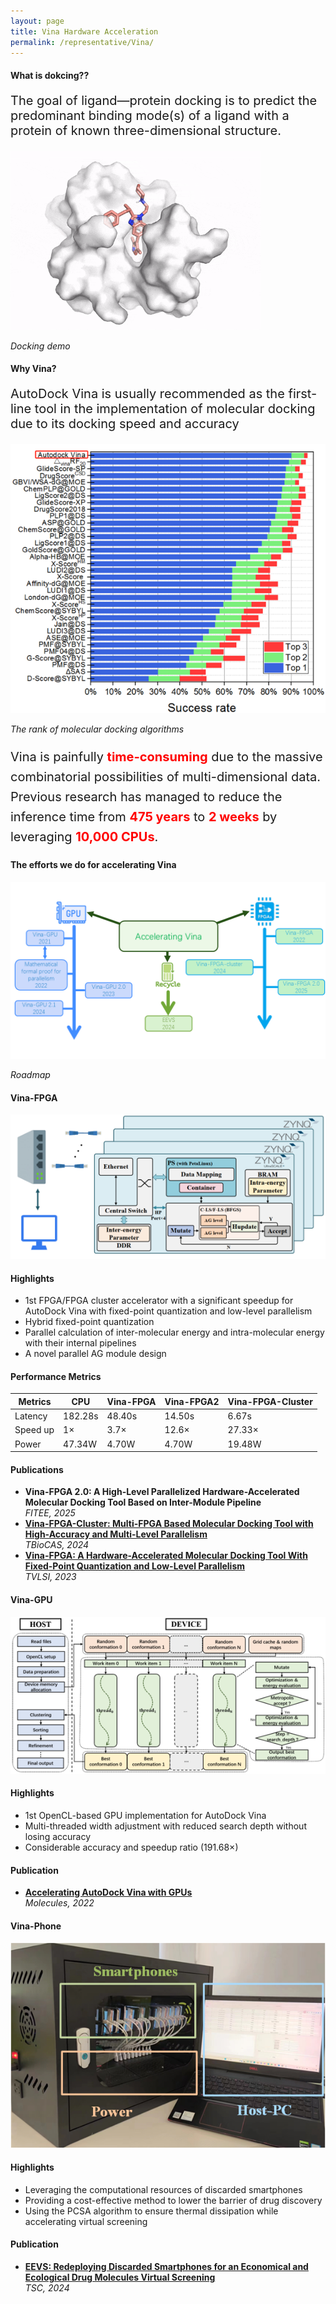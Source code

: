 ```yaml
---
layout: page
title: Vina Hardware Acceleration
permalink: /representative/Vina/
---
```


<h4 class="project-title">What is dokcing??</h4>


<p style="font-size:20px;">The goal of ligand—protein docking is to predict the predominant binding mode(s) of a ligand with a protein of known three-dimensional structure.</p>

<div class="img-center">
  <img src="/images/representative/Vina/docking.gif" alt="demo" width="400">
  <p><em>Docking demo</em></p>
</div>


<h4 class="project-title">Why Vina?</h4>

<p style="font-size:20px;">AutoDock Vina is usually recommended as the first-line tool in the implementation of molecular docking due to its docking speed and accuracy</p>

<div class="img-center">
  <img src="/images/representative/Vina/vinarank.png" alt="efforts" width="img-fluid">
  <p><em>The rank of molecular docking algorithms</em></p>
</div>

<p style="font-size:20px; line-height:1.6;">
Vina is painfully 
<span style="color:red; font-weight:bold;">time-consuming</span> 
due to the massive combinatorial possibilities of multi-dimensional data. 
Previous research has managed to reduce the inference time from 
<span style="color:red; font-weight:bold;">475 years</span> 
to 
<span style="color:red; font-weight:bold;">2 weeks</span> 
by leveraging 
<span style="color:red; font-weight:bold;">10,000 CPUs</span>.
</p>


<h4 class="project-title">The efforts we do for accelerating Vina </h4>

<div class="img-center">
  <img src="/images/representative/Vina/efforts.png" alt="efforts" width="img-fluid">
  <p><em>Roadmap</em></p>
</div>


<h4 class="project-title">Vina-FPGA</h4>

<div class="project-block">
  <!-- ① 高亮：左图右文 -->
  <div class="paper-box">
    <div class="paper-box-image">
      <img src="/images/representative/Vina/vinafpgacluster.png" alt="Research">
    </div>
    <div class="paper-box-text">
      <h4 class="project-sub-title">Highlights</h4>
      <ul>
        <li>1st FPGA/FPGA cluster accelerator with a significant speedup for AutoDock Vina with fixed-point quantization and low-level parallelism</li>
        <li>Hybrid fixed-point quantization</li>
        <li>Parallel calculation of inter-molecular energy and intra-molecular energy with their internal pipelines</li>
        <li>A novel parallel AG module design</li>
      </ul>
    </div>
  </div>

  <!-- ② 表格：不加额外卡片边框 -->
  <div class="project-row">
    <h4 class="project-sub-title">Performance Metrics</h4>
    <table class="perf-table">
      <thead>
        <tr>
          <th>Metrics</th>
          <th>CPU</th>
          <th>Vina-FPGA</th>
          <th>Vina-FPGA2</th>
          <th>Vina-FPGA-Cluster</th>
        </tr>
      </thead>
      <tbody>
        <tr>
          <td>Latency</td>
          <td>182.28s</td><td>48.40s</td><td>14.50s</td><td>6.67s</td>
        </tr>
        <tr>
          <td>Speed up</td>
          <td>1×</td><td>3.7×</td><td>12.6×</td><td>27.33×</td>
        </tr>
        <tr>
          <td>Power</td>
          <td>47.34W</td><td>4.70W</td><td>4.70W</td><td>19.48W</td>
        </tr>
      </tbody>
    </table>
  </div>

  <!-- ③ Publications：作为小卡片放在大框里 -->
  <div class="paper-section">
    <h4 class="project-sub-title">Publications</h4>
    <ul>
      <li><strong>Vina-FPGA 2.0: A High-Level Parallelized Hardware-Accelerated Molecular Docking Tool Based on Inter-Module Pipeline</strong><br><em>FITEE, 2025</em></li>
      <li><strong><a href="https://ieeexplore.ieee.org/abstract/document/10500753" target="_blank">Vina-FPGA-Cluster: Multi-FPGA Based Molecular Docking Tool with High-Accuracy and Multi-Level Parallelism</a></strong><br><em>TBioCAS, 2024</em></li>
      <li><strong><a href="https://ieeexplore.ieee.org/document/9940230" target="_blank">Vina-FPGA: A Hardware-Accelerated Molecular Docking Tool With Fixed-Point Quantization and Low-Level Parallelism</a></strong><br><em>TVLSI, 2023</em></li>
    </ul>
  </div>
</div>

<h4 class="project-title">Vina-GPU</h4>

<div class="project-block">
  <!-- ① 高亮：左图右文 -->
  <div class="paper-box">
    <div class="paper-box-image">
      <img src="/images/representative/Vina/vinagpu.png" alt="Vina-GPU">
    </div>
    <div class="paper-box-text">
      <h4 class="project-sub-title">Highlights</h4>
      <ul>
        <li>1st OpenCL-based GPU implementation for AutoDock Vina</li>
        <li>Multi-threaded width adjustment with reduced search depth without losing accuracy</li>
        <li>Considerable accuracy and speedup ratio (191.68×)</li>
      </ul>
    </div>
  </div>

  <!-- ② GPU 这里没有表格，所以直接跳到 Publications -->
  <div class="paper-section">
    <h4 class="project-sub-title">Publication</h4>
    <ul>
      <li>
        <strong><a href="https://www.mdpi.com/1420-3049/27/9/3041" target="_blank">
          Accelerating AutoDock Vina with GPUs
        </a></strong><br>
        <em>Molecules, 2022</em>
      </li>
    </ul>
  </div>
</div>

<h4 class="project-title">Vina-Phone</h4>

<div class="project-block">
  <!-- ① 高亮：左图右文 -->
  <div class="paper-box">
    <div class="paper-box-image">
      <img src="/images/representative/Vina/vinamobile.png" alt="Vina-Phone">
    </div>
    <div class="paper-box-text">
      <h4 class="project-sub-title">Highlights</h4>
      <ul>
        <li>Leveraging the computational resources of discarded smartphones</li>
        <li>Providing a cost-effective method to lower the barrier of drug discovery</li>
        <li>Using the PCSA algorithm to ensure thermal dissipation while accelerating virtual screening</li>
      </ul>
    </div>
  </div>

  <!-- ② Publications -->
  <div class="paper-section">
    <h4 class="project-sub-title">Publication</h4>
    <ul>
      <li>
        <strong><a href="https://ieeexplore.ieee.org/abstract/document/10884806" target="_blank">
          EEVS: Redeploying Discarded Smartphones for an Economical and Ecological Drug Molecules Virtual Screening
        </a></strong><br>
        <em>TSC, 2024</em>
      </li>
    </ul>
  </div>
</div>



